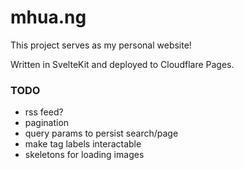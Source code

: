 # mhua.ng

This project serves as my personal website!

Written in SvelteKit and deployed to Cloudflare Pages.

### TODO

- rss feed?
- pagination
- query params to persist search/page
- make tag labels interactable
- skeletons for loading images

